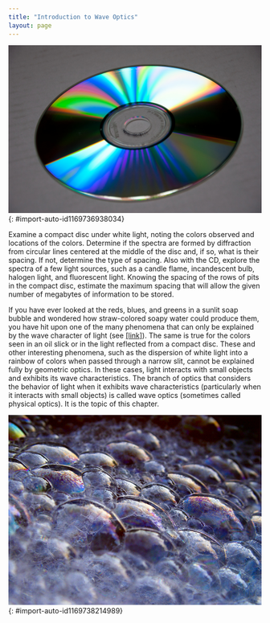```yaml
---
title: "Introduction to Wave Optics"
layout: page
---
```







 ![Photograph of the reflective side of a C D. Regions of the disc reflect a rainbow of colors.](../resources/Figure_28_00_01a_D.jpg "The colors reflected by this compact disc vary with angle and are not caused by pigments. Colors such as these are direct evidence of the wave character of light. (credit: Infopro, Wikimedia Commons)"){: #import-auto-id1169736938034}

Examine a compact disc under white light, noting the colors observed and locations of the colors. Determine if the spectra are formed by diffraction from circular lines centered at the middle of the disc and, if so, what is their spacing. If not, determine the type of spacing. Also with the CD, explore the spectra of a few light sources, such as a candle flame, incandescent bulb, halogen light, and fluorescent light. Knowing the spacing of the rows of pits in the compact disc, estimate the maximum spacing that will allow the given number of megabytes of information to be stored.

If you have ever looked at the reds, blues, and greens in a sunlit soap bubble and wondered how straw-colored soapy water could produce them, you have hit upon one of the many phenomena that can only be explained by the wave character of light (see [\[link\]](#import-auto-id1169738214989)). The same is true for the colors seen in an oil slick or in the light reflected from a compact disc. These and other interesting phenomena, such as the dispersion of white light into a rainbow of colors when passed through a narrow slit, cannot be explained fully by geometric optics. In these cases, light interacts with small objects and exhibits its wave characteristics. The branch of optics that considers the behavior of light when it exhibits wave characteristics (particularly when it interacts with small objects) is called wave optics (sometimes called physical optics). It is the topic of this chapter.

 ![Soap bubbles reflecting mostly purple and blue light with some regions of orange.](../resources/Figure_28_00_02a.jpg "These soap bubbles exhibit brilliant colors when exposed to sunlight. How are the colors produced if they are not pigments in the soap? (credit: Scott Robinson, Flickr)"){: #import-auto-id1169738214989}
